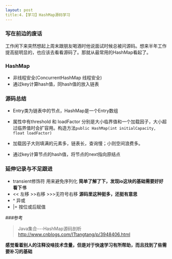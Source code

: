 ```yaml
---
layout: post
title:4.【学习】HashMap源码学习
---
```


### 写在前边的废话

工作闲下来突然想起上周末跟朋友喝酒时他说面试时候总被问源码。想来半年工作提高挺明显的，也应该去看看源码了。那就从最常用的HashMap看起了。

### HashMap

- 非线程安全(ConcurrentHashMap 线程安全)
- 通过key计算hash值，同hash值的放入链表

### 源码总结

- Entry类为链表中的节点，HashMap是一个Entry数组
- 属性中有threshold 和 loadFactor 分别是大小临界值和一个加载因子，大小超过临界值时会扩容用。构造方法`
public HashMap(int initialCapacity, float loadFactor)
`

- 加载因子大则填满的元素多，链表长，查询慢；小则空间浪费多。
- 通过key计算节点的hash值，将节点的next指向原结点

### 延伸记录与不足跟进

- transient修饰符 用来避免序列化 __简单了解了下，发现io这块的基础需要好好看下书__
- << 左移 >>右移 >>>无符号右移 __源码里这种挺多，还挺有意思__
- ^ 异或
- |= 按位或后赋值

###参考

>Java集合---HashMap源码剖析
>http://www.cnblogs.com/ITtangtang/p/3948406.html


__感觉看着别人的注释没啥技术含量，但是对于快速学习有所帮助，而且找到了些需要补习的基础__

